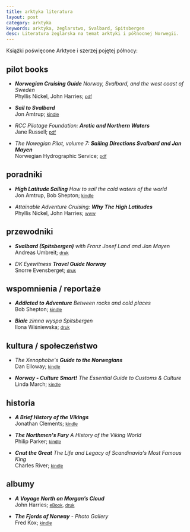 ```yaml
---
title: arktyka literatura
layout: post
category: arktyka
keywords: arktyka, żeglarstwo, Svalbard, Spitsbergen
desc: Literatura żeglarska na temat arktyki i północnej Norwegii. 
---
```


Książki poświęcone Arktyce i szerzej pojętej północy:


pilot books
-----------
* ***Norwegian Cruising Guide*** *Norway, Svalbard, and the west coast of Sweden*  
  Phyllis Nickel, John Harries; 
  <small>[pdf](http://www.norwegiancruisingguide.com/)</small>  
  
* ***Sail to Svalbard***  
  Jon Amtrup;
  <small>[kindle](http://www.amazon.co.uk/Sail-Svalbard-Jon-Amtrup-ebook/dp/B0056GW9S4/ref=sr_1_1)</small>  
    
* *RCC Pilotage Foundation:* ***Arctic and Northern Waters***  
  Jane Russell;
  <small>[pdf](http://www.rccpf.org.uk/passage-planning/arctic)</small>  
  
* *The Nowegian Pilot, volume 7:* ***Sailing Directions Svalbard and Jan Mayen***  
  Norwegian Hydrographic Service;
  <small>[pdf](http://www.statkart.no/en/Kart/Nautical-Publications/The-Norwegian-Pilot-Guide/)</small>  
  
  
poradniki
---------
* ***High Latitude Sailing*** *How to sail the cold waters of the world*  
  Jon Amtrup, Bob Shepton;
  <small>[kindle](http://www.amazon.co.uk/High-Latitude-Sailing-waters-world-ebook/dp/B00KDYK2FQ/ref=sr_1_1)</small>  
  
* *Attainable Adventure Cruising:* ***Why The High Latitudes***  
  Phyllis Nickel, John Harries;
  <small>[www](http://www.morganscloud.com/series/why-the-high-latitudes/)</small>  



przewodniki
------------
* ***Svalbard (Spitsbergen)*** *with Franz Josef Land and Jan Mayen*  
  Andreas Umbreit;
  <small>[druk](http://www.amazon.co.uk/Svalbard-Spitsbergen-Franz-Travel-Guides/dp/1841624594/ref=sr_1_1)</small>    
    
* *DK Eyewitness* ***Travel Guide Norway***  
  Snorre Evensberget;
  <small>[druk](http://www.amazon.co.uk/DK-Eyewitness-Travel-Guide-Norway/dp/1405368918/ref=sr_1_1)</small>   


wspomnienia / reportaże
------------------------
* ***Addicted to Adventure*** *Between rocks and cold places*  
  Bob Shepton;
  <small>[kindle](http://www.amazon.co.uk/Addicted-Adventure-Between-rocks-places-ebook/dp/B00JKLRKXK/ref=sr_1_1)</small>  
  
* ***Białe*** *zimna wyspa Spitsbergen*  
  Ilona Wiśniewska;
  <small>[druk](https://czarne.com.pl/katalog/ksiazki/biale)</small>  


kultura / społeczeństwo
-----------------------

* *The Xenophobe's* ***Guide to the Norwegians***  
  Dan Elloway;
  <small>[kindle](http://www.amazon.co.uk/Xenophobes-Guide-Norwegians-Guides-ebook/dp/B00GL9R84U/ref=sr_1_1)</small>   

* ***Norway - Culture Smart!*** *The Essential Guide to Customs & Culture*  
  Linda March;
  <small>[kindle](http://www.amazon.co.uk/Norway-Culture-Smart-Essential-Customs-ebook/dp/B004445986/ref=sr_1_1)</small>    


historia
---------
* ***A Brief History of the Vikings***    
  Jonathan Clements;
  <small>[kindle](http://www.amazon.co.uk/Brief-History-Vikings-Jonathan-Clements-ebook/dp/B00AJN9KHC/ref=sr_1_1)</small>   

* ***The Northmen's Fury*** *A History of the Viking World*   
  Philip Parker;
  <small>[kindle](http://www.amazon.co.uk/Northmens-Fury-History-Viking-World-ebook/dp/B00EKOBXE4/ref=sr_1_sc_1)</small>   
  
* ***Cnut the Great*** *The Life and Legacy of Scandinavia's Most Famous King*   
  Charles River;
  <small>[kindle](http://www.amazon.co.uk/Cnut-Great-Legacy-Scandinavias-Famous-ebook/dp/B00N84BMES/ref=sr_1_1)</small>    
  

albumy
-------
* ***A Voyage North on Morgan’s Cloud***  
  John Harries;
  <small>[eBook](http://www.morganscloud.com/2012/10/07/arctic-voyage-ebook/),</small>
  <small>[druk](http://www.blurb.com/b/3065135-a-voyage-north-on-morgan-s-cloud)</small>  

* ***The Fjords of Norway*** *- Photo Gallery*    
  Fred Kox;
  <small>[kindle](http://www.amazon.co.uk/Fjords-Norway-Photo-Gallery-ebook/dp/B00NU5VNIK/ref=sr_1_1)</small>  


